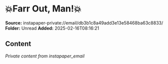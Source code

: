 # 💥Farr Out, Man!💥

**Source:** instapaper-private://email/db3b1c8a49add3e13e58468ba63c8833/
**Folder:** Unread
**Added:** 2025-02-16T08:16:21




## Content
*Private content from instapaper_email*
